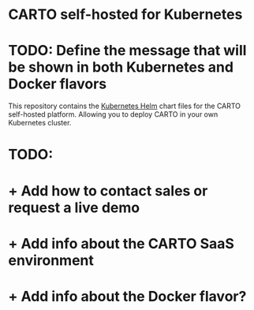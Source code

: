 # CARTO self-hosted for Kubernetes

# TODO: Define the message that will be shown in both Kubernetes and Docker flavors
This repository contains the [Kubernetes Helm](https://github.com/helm/helm) chart files for the CARTO self-hosted platform. Allowing you to deploy CARTO in your own Kubernetes cluster.

# TODO:
# + Add how to contact sales or request a live demo
# + Add info about the CARTO SaaS environment
# + Add info about the Docker flavor?
